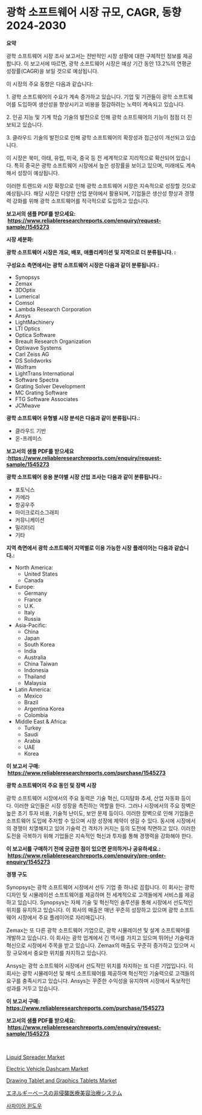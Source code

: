 <p><h1>광학 소프트웨어 시장 규모, CAGR, 동향 2024-2030</h1></p><p><strong>요약</strong></p>
<p><p>광학 소프트웨어 시장 조사 보고서는 전반적인 시장 상황에 대한 구체적인 정보를 제공합니다. 이 보고서에 따르면, 광학 소프트웨어 시장은 예상 기간 동안 13.2%의 연평균 성장률(CAGR)을 보일 것으로 예상됩니다.</p><p>이 시장의 주요 동향은 다음과 같습니다:</p><p>1. 광학 소프트웨어의 수요가 계속 증가하고 있습니다. 기업 및 기관들이 광학 소프트웨어를 도입하여 생산성을 향상시키고 비용을 절감하려는 노력이 계속되고 있습니다.</p><p>2. 인공 지능 및 기계 학습 기술의 발전으로 인해 광학 소프트웨어의 기능이 점점 더 진보되고 있습니다.</p><p>3. 클라우드 기술의 발전으로 인해 광학 소프트웨어의 확장성과 접근성이 개선되고 있습니다.</p><p>이 시장은 북미, 아태, 유럽, 미국, 중국 등 전 세계적으로 지리적으로 확산되어 있습니다. 특히 중국은 광학 소프트웨어 시장에서 높은 성장률을 보이고 있으며, 미래에도 계속해서 성장이 예상됩니다.</p><p>이러한 트렌드와 시장 확장으로 인해 광학 소프트웨어 시장은 지속적으로 성장할 것으로 예상됩니다. 해당 시장은 다양한 산업 분야에서 활용되며, 기업들은 생산성 향상과 경쟁력 강화를 위해 광학 소프트웨어를 적극적으로 도입하고 있습니다.</p></p>
<p><strong>보고서의 샘플 PDF를 받으세요: &nbsp;<a href="https://www.reliableresearchreports.com/enquiry/request-sample/1545273">https://www.reliableresearchreports.com/enquiry/request-sample/1545273</a></strong></p>
<p><strong>시장 세분화:</strong></p>
<p><strong> 광학 소프트웨어 시장은 개요, 배포, 애플리케이션 및 지역으로 더 분류됩니다. :</strong></p>
<p><strong>구성요소 측면에서는 광학 소프트웨어 시장은 다음과 같이 분류됩니다.:</strong></p>
<p><ul><li>Synopsys</li><li>Zemax</li><li>3DOptix</li><li>Lumerical</li><li>Comsol</li><li>Lambda Research Corporation</li><li>Ansys</li><li>LightMachinery</li><li>LTI Optics</li><li>Optica Software</li><li>Breault Research Organization</li><li>Optiwave Systems</li><li>Carl Zeiss AG</li><li>DS Solidworks</li><li>Wolfram</li><li>LightTrans International</li><li>Software Spectra</li><li>Grating Solver Development</li><li>MC Grating Software</li><li>FTG Software Associates</li><li>JCMwave</li></ul></p>
<p><strong> 광학 소프트웨어 유형별 시장 분석은 다음과 같이 분류됩니다.:</strong></p>
<p><ul><li>클라우드 기반</li><li>온-프레미스</li></ul></p>
<p><strong>보고서의 샘플 PDF를 받으세요 :<a href="https://www.reliableresearchreports.com/enquiry/request-sample/1545273">https://www.reliableresearchreports.com/enquiry/request-sample/1545273</a></strong></p>
<p><strong> 광학 소프트웨어 응용 분야별 시장 산업 조사는 다음과 같이 분류됩니다.:</strong></p>
<p><ul><li>포토닉스</li><li>카메라</li><li>항공우주</li><li>마이크로리소그래피</li><li>커뮤니케이션</li><li>밀리터리</li><li>기타</li></ul></p>
<p><strong>지역 측면에서 광학 소프트웨어 지역별로 이용 가능한 시장 플레이어는 다음과 같습니다.:</strong></p>
<p><ul>
    <li>
        North America:
        <ul>
            <li>United States</li>
            <li>Canada</li>
        </ul>
    </li>
    <li>
        Europe:
        <ul>
            <li>Germany</li>
            <li>France</li>
            <li>U.K.</li>
            <li>Italy</li>
            <li>Russia</li>
        </ul>
    </li>
    <li>
        Asia-Pacific:
        <ul>
            <li>China</li>
            <li>Japan</li>
            <li>South Korea</li>
            <li>India</li>
            <li>Australia</li>
            <li>China Taiwan</li>
            <li>Indonesia</li>
            <li>Thailand</li>
            <li>Malaysia</li>
        </ul>
    </li>
    <li>
        Latin America:
        <ul>
            <li>Mexico</li>
            <li>Brazil</li>
            <li>Argentina Korea</li>
            <li>Colombia</li>
        </ul>
    </li>
    <li>
        Middle East & Africa:
        <ul>
            <li>Turkey</li>
            <li>Saudi</li>
            <li>Arabia</li>
            <li>UAE</li>
            <li>Korea</li>
        </ul>
    </li>
    </ul></p>
<p><strong>이 보고서 구매: &nbsp;<a href="https://www.reliableresearchreports.com/purchase/1545273">https://www.reliableresearchreports.com/purchase/1545273</a></strong></p>
<p><strong>광학 소프트웨어의 주요 동인 및 장벽 시장</strong></p>
<p><p>광학 소프트웨어 시장에서의 주요 동력은 기술 혁신, 디지턈화 추세, 산업 자동화 등이다. 이러한 요인들은 시장 성장을 촉진하는 역할을 한다. 그러나 시장에서의 주요 장벽은 높은 초기 투자 비용, 기술적 난이도, 보안 문제 등이다. 이러한 장벽으로 인해 기업들은 소프트웨어 도입에 주저할 수 있으며 시장 성장에 제약이 생길 수 있다. 동시에 시장에서의 경쟁이 치열해지고 있어 기술력 간 격차가 커지는 등의 도전에 직면하고 있다. 이러한 도전을 극복하기 위해 기업들은 지속적인 혁신과 투자를 통해 경쟁력을 강화해야 한다.</p></p>
<p><strong>이 보고서를 구매하기 전에 궁금한 점이 있으면 문의하거나 공유하세요.: &nbsp;<a href="https://www.reliableresearchreports.com/enquiry/pre-order-enquiry/1545273">https://www.reliableresearchreports.com/enquiry/pre-order-enquiry/1545273</a></strong></p>
<p><strong>경쟁 구도</strong></p>
<p><p>Synopsys는 광학 소프트웨어 시장에서 선두 기업 중 하나로 꼽힙니다. 이 회사는 광학 디자인 및 시뮬레이션 소프트웨어를 제공하며 전 세계적으로 고객들에게 서비스를 제공하고 있습니다. Synopsys는 자체 기술 및 혁신적인 솔루션을 통해 시장에서 선도적인 위치를 유지하고 있습니다. 이 회사의 매출은 매년 꾸준히 성장하고 있으며 광학 소프트웨어 시장에서 주요 플레이어로 자리매깁니다.</p><p>Zemax는 또 다른 광학 소프트웨어 기업으로, 광학 시뮬레이션 및 설계 소프트웨어를 개발하고 있습니다. 이 회사는 광학 업계에서 긴 역사를 가지고 있으며 뛰어난 기술력과 혁신으로 시장에서 주목을 받고 있습니다. Zemax의 매출도 꾸준히 증가하고 있으며 시장 규모에서 중요한 위치를 차지하고 있습니다.</p><p>Ansys는 광학 소프트웨어 시장에서 선도적인 위치를 차지하는 또 다른 기업입니다. 이 회사는 광학 시뮬레이션 및 해석 소프트웨어를 제공하며 혁신적인 기술력으로 고객들의 요구를 충족시키고 있습니다. Ansys는 꾸준한 수익성을 유지하며 시장에서 독보적인 성과를 거두고 있습니다.</p></p>
<p><strong>이 보고서 구매: &nbsp; <a href="https://www.reliableresearchreports.com/purchase/1545273">https://www.reliableresearchreports.com/purchase/1545273</a></strong></p>
<p><strong>보고서의 샘플 PDF를 받으세요: &nbsp;<a href="https://www.reliableresearchreports.com/enquiry/request-sample/1545273">https://www.reliableresearchreports.com/enquiry/request-sample/1545273</a></strong><strong></strong></p>
<p>&nbsp;</p>
<p><p><a href="https://view.publitas.com/reportprime-1/liquid-spreader-market-size-and-examines-its-market-scope-with-a-primary-focus-on-growth-opportunities-and-forecasted-trends-spanning-from-2024-to-2031/">Liquid Spreader Market</a></p><p><a href="https://issuu.com/reportprime-2/docs/electric-vehicle-dashcam-market-size-2030.pptx">Electric Vehicle Dashcam Market</a></p><p><a href="https://github.com/juniordelafrance/Market-Research-Report-List-2/blob/main/drawing-tablet-and-graphics-tablets-market.md">Drawing Tablet and Graphics Tablets Market</a></p><p><a href="https://github.com/moulafa/Market-Research-Report-List-1/blob/main/244254815012.md">エネルギーベースの非侵襲医療美容治療システム</a></p><p><a href="https://github.com/TobyKub4685/Market-Research-Report-List-1/blob/main/781988613952.md">사파이어 윈도우</a></p></p>